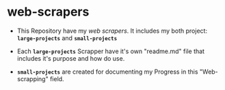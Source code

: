 # web-scrapers

* This Repository have my *web scrapers*. It includes my both project: **`large-projects`** and **`small-projects`**
  
* Each **`large-projects`**  Scrapper have it's own "readme.md" file that includes it's purpose and how do use.
  
* **`small-projects`** are created for documenting my Progress in this "Web-scrapping" field.

